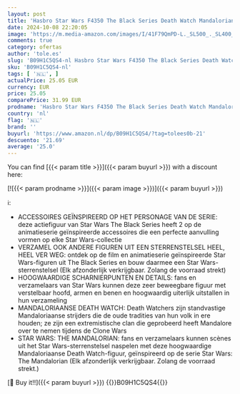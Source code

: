 ```yaml
---
layout: post
title: 'Hasbro Star Wars F4350 The Black Series Death Watch Mandalorian-speelgoed 6-inch-schaal Star Wars: The Mandalorian-figuur Kinderen vanaf 4 jaar Meerkleurig Eén maat Meerkleurig'
date: 2024-10-08 22:20:05
image: 'https://m.media-amazon.com/images/I/41F79QmPD-L._SL500_._SL400_.jpg'
comments: true
category: ofertas
author: 'tole.es'
slug: 'B09H1C5QS4-nl Hasbro Star Wars F4350 The Black Series Death Watch...'
sku: 'B09H1C5QS4-nl'
tags: [ '🇳🇱', ]
actualPrice: 25.05 EUR
currency: EUR
price: 25.05
comparePrice: 31.99 EUR
prodname: 'Hasbro Star Wars F4350 The Black Series Death Watch Mandalorian-speelgoed 6-inch-schaal Star Wars: The Mandalorian-figuur Kinderen vanaf 4 jaar Meerkleurig Eén maat Meerkleurig'
country: 'nl'
flag: '🇳🇱'
brand: ''
buyurl: 'https://www.amazon.nl/dp/B09H1C5QS4/?tag=tolees0b-21'
descuento: '21.69'
average: '25.0'
---
```


You can find [{{< param title >}}]({{< param buyurl >}}) with a discount here:

[![{{< param prodname >}}]({{< param image >}})]({{< param buyurl >}})

ℹ️:

- ACCESSOIRES GEÏNSPIREERD OP HET PERSONAGE VAN DE SERIE: deze actiefiguur van Star Wars The Black Series heeft 2 op de animatieserie geïnspireerde accessoires die een perfecte aanvulling vormen op elke Star Wars-collectie
- VERZAMEL OOK ANDERE FIGUREN UIT EEN STERRENSTELSEL HEEL, HEEL VER WEG: ontdek op de film en animatieserie geïnspireerde Star Wars-figuren uit The Black Series en bouw daarmee een Star Wars-sterrenstelsel (Elk afzonderlijk verkrijgbaar. Zolang de voorraad strekt)
- HOOGWAARDIGE SCHARNIERPUNTEN EN DETAILS: fans en verzamelaars van Star Wars kunnen deze zeer beweegbare figuur met verstelbaar hoofd, armen en benen en hoogwaardig uiterlijk uitstallen in hun verzameling
- MANDALORIAANSE DEATH WATCH: Death Watchers zijn standvastige Mandaloriaanse strijders die de oude tradities van hun volk in ere houden; ze zijn een extremistische clan die geprobeerd heeft Mandalore over te nemen tijdens de Clone Wars
- STAR WARS: THE MANDALORIAN: fans en verzamelaars kunnen scènes uit het Star Wars-sterrenstelsel naspelen met deze hoogwaardige Mandaloriaanse Death Watch-figuur, geïnspireerd op de serie Star Wars: The Mandalorian (Elk afzonderlijk verkrijgbaar. Zolang de voorraad strekt.)

[🛒 Buy it!!]({{< param buyurl >}})
{{<world>}}B09H1C5QS4{{</world>}}
